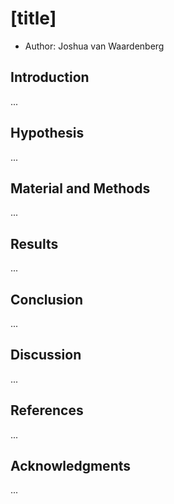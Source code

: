 # [title]

 * Author: Joshua van Waardenberg

## Introduction

...

## Hypothesis

...

## Material and Methods

...

## Results

...

## Conclusion

...

## Discussion

...

## References

...

## Acknowledgments

...

